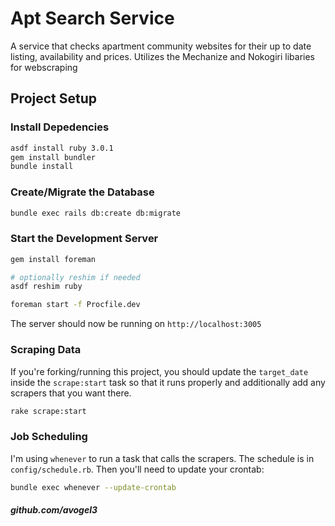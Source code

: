 Apt Search Service
===

A service that checks apartment community websites for their up to date listing, availability and prices. Utilizes the Mechanize and Nokogiri libaries for webscraping

## Project Setup

### Install Depedencies

```sh
asdf install ruby 3.0.1
gem install bundler
bundle install
```

### Create/Migrate the Database

```sh
bundle exec rails db:create db:migrate
```

### Start the Development Server

```sh
gem install foreman

# optionally reshim if needed
asdf reshim ruby

foreman start -f Procfile.dev
```

The server should now be running on `http://localhost:3005`

### Scraping Data

If you're forking/running this project, you should update the `target_date` inside the `scrape:start` task so that it runs properly and additionally add any scrapers that you want there.

```sh
rake scrape:start
```

### Job Scheduling

I'm using `whenever` to run a task that calls the scrapers. The schedule is in `config/schedule.rb`. Then you'll need to update your crontab:

```sh
bundle exec whenever --update-crontab
```


##### github.com/avogel3
